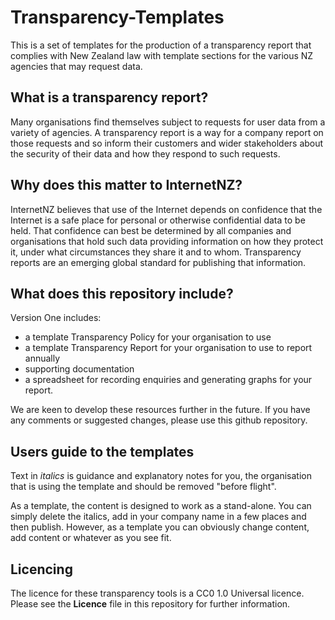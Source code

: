 # Transparency-Templates
This is a set of templates for the production of a transparency report that complies with New Zealand law with template sections for the various NZ agencies that may request data.

## What is a transparency report? ##
Many organisations find themselves subject to requests for user data from a variety of agencies.  A transparency report is a way for a company report on those requests and so inform their customers and wider stakeholders about the security of their data and how they respond to such requests.

## Why does this matter to InternetNZ? ##
InternetNZ believes that use of the Internet depends on confidence that the Internet is a safe place for personal or otherwise confidential data to be held.  That confidence can best be determined by all companies and organisations that hold such data providing information on how they protect it, under what circumstances they share it and to whom.  Transparency reports are an emerging global standard for publishing that information.

## What does this repository include? ##
Version One includes:
  * a template Transparency Policy for your organisation to use
  * a template Transparency Report for your organisation to use to report annually
  * supporting documentation  
  * a spreadsheet for recording enquiries and generating graphs for your report.

We are keen to develop these resources further in the future. If you have any comments or suggested changes, please use this github repository.

## Users guide to the templates ##
Text in *italics* is guidance and explanatory notes for you, the organisation that is using the template and should be removed "before flight".

As a template, the content is designed to work as a stand-alone. You can simply delete the italics, add in your company name in a few places and then publish. However, as a template you can obviously change content, add content or whatever as you see fit.

## Licencing ##
The licence for these transparency tools is a CC0 1.0 Universal licence. Please see the **Licence** file in this repository for further information.
